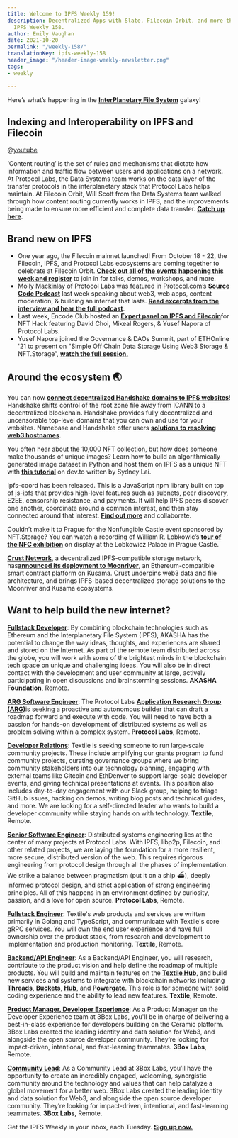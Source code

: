```yaml
---
title: Welcome to IPFS Weekly 159!
description: Decentralized Apps with Slate, Filecoin Orbit, and more this week in
  IPFS Weekly 158.
author: Emily Vaughan
date: 2021-10-20
permalink: "/weekly-158/"
translationKey: ipfs-weekly-158
header_image: "/header-image-weekly-newsletter.png"
tags:
- weekly

---
```

Here’s what’s happening in the [**InterPlanetary File System**](https://ipfs.io/) galaxy!

## Indexing and Interoperability on IPFS and Filecoin

@[youtube](y175X7mK6E8&list=PL_0VrY55uV1_HE_bE-frkYUPGybjYHbNz&index=46)

‘Content routing’ is the set of rules and mechanisms that dictate how information and traffic flow between users and applications on a network. At Protocol Labs, the Data Systems team works on the data layer of the transfer protocols in the interplanetary stack that Protocol Labs helps maintain. At Filecoin Orbit, Will Scott from the Data Systems team walked through how content routing currently works in IPFS, and the improvements being made to ensure more efficient and complete data transfer. [**Catch up here**](https://www.youtube.com/watch?v=y175X7mK6E8&list=PL_0VrY55uV1_HE_bE-frkYUPGybjYHbNz&index=44).

## **Brand new on IPFS**

* One year ago, the Filecoin mainnet launched! From October 18 - 22, the Filecoin, IPFS, and Protocol Labs ecosystems are coming together to celebrate at Filecoin Orbit. [**Check out all of the events happening this week and register**](https://orbit.filecion.io/) to join in for talks, demos, workshops, and more.
* Molly Mackinlay of Protocol Labs was featured in Protocol.com’s [**Source Code Podcast**](https://www.protocol.com/tag/source-code-podcast) last week speaking about web3, web apps, content moderation, & building an internet that lasts. [**Read excerpts from the interview and hear the full podcast**](https://www.protocol.com/ipfs-new-internet).
* Last week, Encode Club hosted an [**Expert panel on IPFS and Filecoin**](https://www.youtube.com/watch?v=lm65mZAa984)for NFT Hack featuring David Choi, Mikeal Rogers, & Yusef Napora of Protocol Labs.
* Yusef Napora joined the Governance & DAOs Summit, part of ETHOnline '21 to present on "Simple Off Chain Data Storage Using Web3 Storage & NFT.Storage”, [**watch the full session.**](https://www.youtube.com/watch?v=EDtMXrx7UmE)

## Around the ecosystem 🌏

You can now [**connect decentralized Handshake domains to IPFS websites**](https://docs.ipfs.io/how-to/websites-on-ipfs/link-a-domain/#handshake)! Handshake shifts control of the root zone file away from ICANN to a decentralized blockchain. Handshake provides fully decentralized and uncensorable top-level domains that you can own and use for your websites. Namebase and Handshake offer users [**solutions to resolving web3 hostnames**](https://blog.ipfs.io/decentralizing-the-internet-s-root/).

You often hear about the 10,000 NFT collection, but how does someone make thousands of unique images? Learn how to build an algorithmically generated image dataset in Python and host them on IPFS as a unique NFT with [**this tutorial**](https://dev.to/sydneylai/create-and-host-nfts-with-25-lines-of-code-4l4e) on dev.to written by Sydney Lai.

Ipfs-coord has been released. This is a JavaScript npm library built on top of js-ipfs that provides high-level features such as subnets, peer discovery, E2EE, censorship resistance, and payments. It will help IPFS peers discover one another, coordinate around a common interest, and then stay connected around that interest. [**Find out more**](https://www.npmjs.com/package/ipfs-coord) and collaborate.

Couldn’t make it to Prague for the Nonfungible Castle event sponsored by NFT.Storage? You can watch a recording of William R. Lobkowic’s [**tour of the NFC exhibition**](https://twitter.com/i/broadcasts/1MYxNnrdkabxw) on display at the Lobkowicz Palace in Prague Castle.

[**Crust Network**](https://crust.network/), a decentralized IPFS-compatible storage network, has[**announced its deployment to Moonriver**](https://medium.com/crustnetwork/crust-network-integrates-with-moonriver-to-bring-web3-ipfs-storage-to-the-kusama-ecosystem-b73d934293bf), an Ethereum-compatible smart contract platform on Kusama. Crust underpins web3 data and file architecture, and brings IPFS-based decentralized storage solutions to the Moonriver and Kusama ecosystems.

## Want to help build the new internet?

[**Fullstack Developer**](https://weworkremotely.com/remote-jobs/akasha-foundation-fullstack-developer): By combining blockchain technologies such as Ethereum and the Interplanetary File System (IPFS), AKASHA has the potential to change the way ideas, thoughts, and experiences are shared and stored on the Internet. As part of the remote team distributed across the globe, you will work with some of the brightest minds in the blockchain tech space on unique and challenging ideas. You will also be in direct contact with the development and user community at large, actively participating in open discussions and brainstorming sessions. **AKASHA Foundation**, Remote.

[**ARG Software Engineer**](https://arg.protocol.ai/job-software-engineer): The Protocol Labs [**Application Research Group (ARG)**](https://arg.protocol.ai/)is seeking a proactive and autonomous builder that can draft a roadmap forward and execute with code. You will need to have both a passion for hands-on development of distributed systems as well as problem solving within a complex system. **Protocol Labs**, Remote.

[**Developer Relations**](https://boards.greenhouse.io/textileio/jobs/4075619004): Textile is seeking someone to run large-scale community projects. These include amplifying our grants program to fund community projects, curating governance groups where we bring community stakeholders into our technology planning, engaging with external teams like Gitcoin and EthDenver to support large-scale developer events, and giving technical presentations at events. This position also includes day-to-day engagement with our Slack group, helping to triage GitHub issues, hacking on demos, writing blog posts and technical guides, and more. We are looking for a self-directed leader who wants to build a developer community while staying hands on with technology. **Textile**, Remote.

[**Senior Software Engineer**](https://jobs.lever.co/protocol/3490e571-4d47-487e-a47f-b02f08668290): Distributed systems engineering lies at the center of many projects at Protocol Labs. With IPFS, libp2p, Filecoin, and other related projects, we are laying the foundation for a more resilient, more secure, distributed version of the web. This requires rigorous engineering from protocol design through all the phases of implementation. We strike a balance between pragmatism (put it on a ship :ferry:), deeply informed protocol design, and strict application of strong engineering principles. All of this happens in an environment defined by curiosity, passion, and a love for open source. **Protocol Labs**, Remote.

[**Fullstack Engineer**](https://boards.greenhouse.io/textileio/jobs/4017984004): Textile's web products and services are written primarily in Golang and TypeScript, and communicate with Textile's core gRPC services. You will own the end user experience and have full ownership over the product stack, from research and development to implementation and production monitoring. **Textile**, Remote.

[**Backend/API Engineer**](https://boards.greenhouse.io/textileio/jobs/4017981004): As a Backend/API Engineer, you will research, contribute to the product vision and help define the roadmap of multiple products. You will build and maintain features on the [**Textile Hub**](https://github.com/textileio/textile), and build new services and systems to integrate with blockchain networks including [**Threads**](https://github.com/textileio/go-threads), [**Buckets**](https://github.com/textileio/go-buckets), [**Hub**](https://github.com/textileio/textile), and [**Powergate**](https://github.com/textileio/powergate). This role is for someone with solid coding experience and the ability to lead new features. **Textile**, Remote.

[**Product Manager, Developer Experience**](https://jobs.lever.co/3box/68e3cf44-5ee8-4b2a-b872-bca815bf5caf): As a Product Manager on the Developer Experience team at 3Box Labs, you'll be in charge of delivering a best-in-class experience for developers building on the Ceramic platform. 3Box Labs created the leading identity and data solution for Web3, and alongside the open source developer community. They’re looking for impact-driven, intentional, and fast-learning teammates. **3Box Labs**, Remote.

[**Community Lead**](https://jobs.lever.co/3box/cac4d9b2-4822-4c91-99b8-16c5d3dd75b6): As a Community Lead at 3Box Labs, you’ll have the opportunity to create an incredibly engaged, welcoming, synergistic community around the technology and values that can help catalyze a global movement for a better web. 3Box Labs created the leading identity and data solution for Web3, and alongside the open source developer community. They’re looking for impact-driven, intentional, and fast-learning teammates. **3Box Labs**, Remote.

Get the IPFS Weekly in your inbox, each Tuesday. [**Sign up now.**](https://ipfs.us4.list-manage.com/subscribe?u=25473244c7d18b897f5a1ff6b&id=cad54b2230)